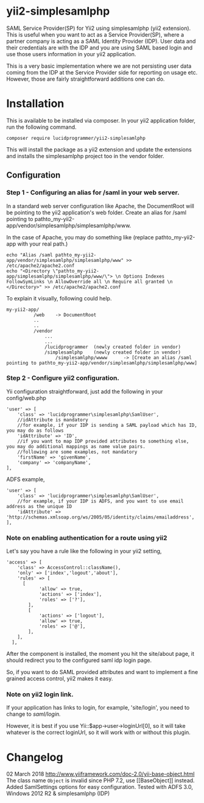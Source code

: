 # yii2-simplesamlphp

SAML Service Provider(SP) for Yii2 using simplesamlphp (yii2 extension). This is useful when you want to act as a Service Provider(SP), where a partner company is acting as a SAML Identity Provider (IDP). User data and their credentials are with the IDP and you are using SAML based login and use those users information in your yii2 application.

This is a very basic implementation where we are not persisting user data coming from the IDP at the Service Provider side for reporting on usage etc. However, those are fairly straightforward additions one can do.

# Installation

This is available to be installed via composer. In your yii2 application folder, run the following command.

```
composer require lucidprogrammer/yii2-simplesamlphp
```

This will install the package as a yii2 extension and update the extensions and installs the simplesamlphp project too in the vendor folder.

## Configuration

### Step 1 - Configuring an alias for /saml in your web server.

In a standard web server configuration like Apache, the DocumentRoot will be pointing to the yii2 application's web folder. Create an alias for /saml pointing to pathto_my-yii2-app/vendor/simplesamlphp/simplesamlphp/www.

In the case of Apache, you may do something like (replace pathto_my-yii2-app with your real path.)

```
echo "Alias /saml pathto_my-yii2-app/vendor/simplesamlphp/simplesamlphp/www" >> /etc/apache2/apache2.conf
echo "<Directory \"pathto_my-yii2-app/simplesamlphp/simplesamlphp/www/\"> \n Options Indexes FollowSymLinks \n AllowOverride all \n Require all granted \n   </Directory>" >> /etc/apache2/apache2.conf
```

To explain it visually, following could help.
```
my-yii2-app/
          /web    -> DocumentRoot
          ..
          ..
          /vendor
              ...
              ...
              /lucidprogrammer  (newly created folder in vendor)
              /simplesamlphp    (newly created folder in vendor)
                  /simplesamlphp/wwww      -> [Create an alias /saml pointing to pathto_my-yii2-app/vendor/simplesamlphp/simplesamlphp/www]
```

### Step 2 - Configure yii2 configuration.

Yii configuration straightforward, just add the following in your config/web.php

```
'user' => [
    'class' => 'lucidprogrammer\simplesamlphp\SamlUser',
    //idAttribute is mandatory
    //for example, if your IDP is sending a SAML payload which has ID, you may do as follows
    'idAttribute' => 'ID',
    //if you want to map IDP provided attributes to something else, you may do additional mappings as name value pairs.
    //following are some examples, not mandatory
    'firstName' => 'givenName',
    'company' => 'companyName',
],

```
ADFS example,
```
'user' => [
    'class' => 'lucidprogrammer\simplesamlphp\SamlUser',
    //for example, if your IDP is ADFS, and you want to use email address as the unique ID
    'idAttribute' => 'http://schemas.xmlsoap.org/ws/2005/05/identity/claims/emailaddress',
],

```


### Note on enabling authentication for a route using yii2

Let's say you have a rule like the following in your yii2 setting,

```
'access' => [
    'class' => AccessControl::className(),
    'only' => ['index','logout','about'],
    'rules' => [
      [
            'allow' => true,
            'actions' => ['index'],
            'roles' => ['?'],
        ],
        [
            'actions' => ['logout'],
            'allow' => true,
            'roles' => ['@'],
        ],
    ],
  ],

```
After the component is installed, the moment you hit the site/about page, it should redirect you to the configured saml idp login page.

So, if you want to do SAML provided attributes and want to implement a fine grained access control, yii2 makes it easy.

### Note on yii2 login link.
If your application has links to login, for example, 'site/login', you need to change to _saml/login._

However, it is best if you use Yii::$app->user->loginUrl[0], so it will take whatever is the correct loginUrl, so it will work with or without this plugin.

# Changelog

02 March 2018
http://www.yiiframework.com/doc-2.0/yii-base-object.html
The class name `Object` is invalid since PHP 7.2, use [[BaseObject]] instead.
Added SamlSettings options for easy configuration.
Tested with ADFS 3.0, Windows 2012 R2 & simplesamlphp (IDP)

